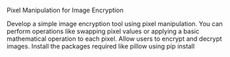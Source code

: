

Pixel Manipulation for Image Encryption

Develop a simple image encryption tool using pixel manipulation. You can perform operations like swapping pixel values or applying a basic mathematical operation to each pixel. Allow users to encrypt and decrypt images.
Install the packages required like pillow using pip install
